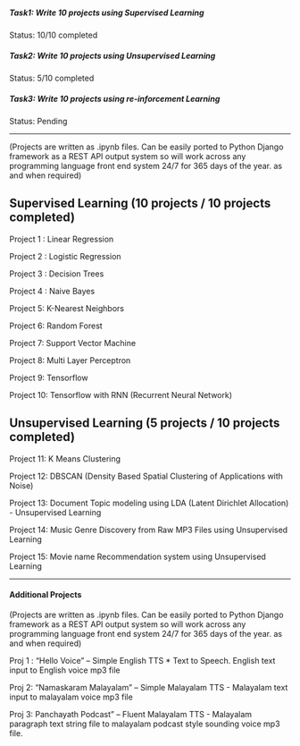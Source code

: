 

##### Task1: Write 10 projects using Supervised Learning
  Status: 10/10 completed
  
##### Task2: Write 10 projects using Unsupervised Learning
  Status: 5/10 completed
##### Task3: Write 10 projects using re-inforcement Learning
  Status: Pending

---


(Projects are written as .ipynb files. Can be easily ported to Python Django framework as a REST API output system so will work across any programming language front end system 24/7 for 365 days of the year.  as and when required)

## Supervised Learning (10 projects / 10 projects completed)

Project 1 : Linear Regression

Project 2 : Logistic Regression

Project 3 : Decision Trees

Project 4 : Naive Bayes

Project 5: K-Nearest Neighbors

Project 6: Random Forest

Project 7: Support Vector Machine

Project 8: Multi Layer Perceptron

Project 9: Tensorflow

Project 10: Tensorflow with RNN (Recurrent Neural Network)


## Unsupervised Learning (5 projects / 10 projects completed)

Project 11: K Means Clustering

Project 12: DBSCAN (Density Based Spatial Clustering of Applications with Noise)

Project 13: Document Topic modeling using LDA (Latent Dirichlet Allocation) - Unsupervised Learning 

Project 14: Music Genre Discovery from Raw MP3 Files using Unsupervised Learning

Project 15: Movie name Recommendation system using Unsupervised Learning

---


#### Additional Projects 
(Projects are written as .ipynb files. Can be easily ported to Python Django framework as a REST API output system so will work across any programming language front end system 24/7 for 365 days of the year.  as and when required)


 Proj 1 : “Hello Voice” – Simple English TTS * Text to Speech.  English text input to English voice mp3 file

 Proj 2: “Namaskaram Malayalam” – Simple Malayalam TTS - Malayalam text input to malayalam voice mp3 file

 Proj 3: Panchayath Podcast” – Fluent Malayalam TTS - Malayalam paragraph text string file to malayalam podcast style sounding voice mp3 file.

